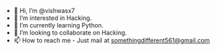 - 👋 Hi, I’m @vishwasx7
- 👀 I’m interested in Hacking.
- 🌱 I’m currently learning Python.
- 💞️ I’m looking to collaborate on Hacking.
- 📫 How to reach me - Just mail at somethingdifferent561@gmail.com

<!---
vishwasx7/vishwasx7 is a ✨ special ✨ repository because its `README.md` (this file) appears on your GitHub profile.
You can click the Preview link to take a look at your changes.
--->
